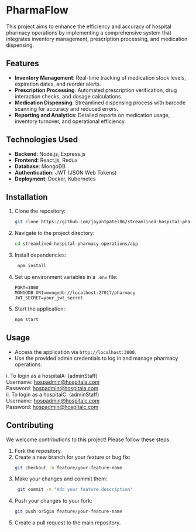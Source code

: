 
# PharmaFlow
This project aims to enhance the efficiency and accuracy of hospital pharmacy operations by implementing a comprehensive system that integrates inventory management, prescription processing, and medication dispensing.
## Features
- **Inventory Management**: Real-time tracking of medication stock levels, expiration dates, and reorder alerts.
- **Prescription Processing**: Automated prescription verification, drug interaction checks, and dosage calculations.
- **Medication Dispensing**: Streamlined dispensing process with barcode scanning for accuracy and reduced errors.
- **Reporting and Analytics**: Detailed reports on medication usage, inventory turnover, and operational efficiency.
## Technologies Used
- **Backend**: Node.js, Express.js
- **Frontend**: React.js, Redux
- **Database**: MongoDB
- **Authentication**: JWT (JSON Web Tokens)
- **Deployment**: Docker, Kubernetes
## Installation
1. Clone the repository:
   ```bash
   git clone https://github.com/jayantpatel06/streamlined-hospital-pharmacy-operations.git
    ```
2. Navigate to the project directory:
   ```bash
   cd streamlined-hospital-pharmacy-operations/app
   ```
3. Install dependencies:
   ```bash
    npm install
    ```
4. Set up environment variables in a `.env` file:
    ```plaintext
    PORT=3000
    MONGODB_URI=mongodb://localhost:27017/pharmacy
    JWT_SECRET=your_jwt_secret
    ```
5. Start the application:
    ```bash
    npm start
    ```
## Usage
- Access the application via `http://localhost:3000`.
- Use the provided admin credentials to log in and manage pharmacy operations.  <br>

i. To login as a hospitalA: (adminStaff) <br>
   Username: hospadmin@hospitala.com <br>
   Password: hospadmin@hospitala.com <br>
ii. To login as a hospitalC: (adminStaff) <br>
   Username: hospadmin@hospitalc.com <br>
   Password: hospadmin@hospitalc.com <br>
  
## Contributing
We welcome contributions to this project! Please follow these steps:
1. Fork the repository.
2. Create a new branch for your feature or bug fix:
   ```bash
   git checkout -b feature/your-feature-name
   ```
3. Make your changes and commit them:
   ```bash
    git commit -m "Add your feature description"
    ```
4. Push your changes to your fork:
    ```bash
    git push origin feature/your-feature-name
    ``` 
5. Create a pull request to the main repository.
